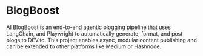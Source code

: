 # BlogBoost
AI BlogBoost is an end-to-end agentic blogging pipeline that uses LangChain, and Playwright to automatically generate, format, and post blogs to DEV.to. This project enables async, modular content publishing and can be extended to other platforms like Medium or Hashnode.

